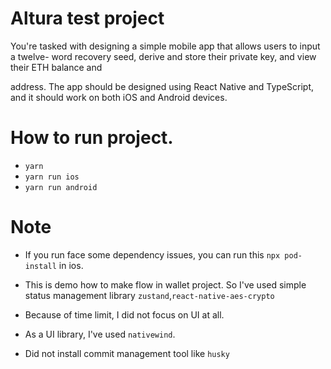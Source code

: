 # Altura test project

You're tasked with designing a simple mobile app that allows users to input a twelve-
word recovery seed, derive and store their private key, and view their ETH balance and

address. The app should be designed using React Native and TypeScript, and it should
work on both iOS and Android devices.

# How to run project.

- `yarn`
- `yarn run ios`
- `yarn run android`

# Note

- If you run face some dependency issues, you can run this `npx pod-install` in ios.

- This is demo how to make flow in wallet project. So I've used simple status management library `zustand`,`react-native-aes-crypto`
- Because of time limit, I did not focus on UI at all.
- As a UI library, I've used `nativewind`.
- Did not install commit management tool like `husky`
